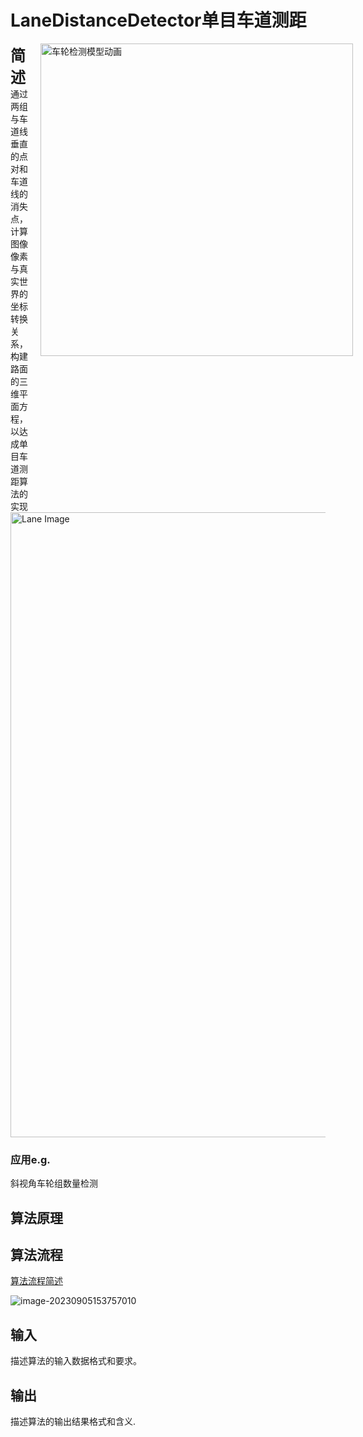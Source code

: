 # LaneDistanceDetector单目车道测距

<div style="display: flex; align-items: flex-start;">
    <div style="flex: 1;">
        <span style="font-size: 24px; font-weight: bold;">简述</span>通过两组与车道线垂直的点对和车道线的消失点，计算图像像素与真实世界的坐标转换关系，构建路面的三维平面方程，以达成单目车道测距算法的实现
    </div>
    <div style="margin-left: 20px;">
        <img src="https://imgurl-x.oss-cn-hangzhou.aliyuncs.com/xuxing-img/%E8%BD%A6%E8%BD%AE%E6%A3%80%E6%B5%8B%E6%A8%A1%E5%9E%8B%E5%8A%A8%E7%94%BBnew.gif" alt="车轮检测模型动画" width="500">
    </div>
</div>
<img src="https://imgurl-x.oss-cn-hangzhou.aliyuncs.com/xuxing-img/image-20230905155129285.png" alt="Lane Image" width="1000">

### 应用e.g.

斜视角车轮组数量检测

## 算法原理

## 算法流程

[算法流程简述](./doc/算法流程简述html.md)

![image-20230905153757010](https://imgurl-x.oss-cn-hangzhou.aliyuncs.com/xuxing-img/image-20230905153757010.png)

## 输入

描述算法的输入数据格式和要求。

## 输出

描述算法的输出结果格式和含义.
